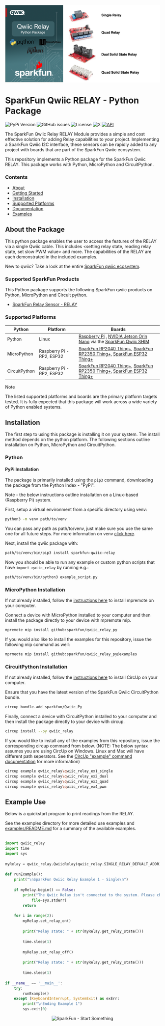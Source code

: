 ![Qwiic RELAY - Python Package](docs/images/gh-banner.png "qwiic RELAY Python Package")

# SparkFun Qwiic RELAY - Python Package

![PyPi Version](https://img.shields.io/pypi/v/sparkfun_qwiic_relay)
![GitHub issues](https://img.shields.io/github/issues/sparkfun/qwiic_relay_py)
![License](https://img.shields.io/github/license/sparkfun/qwiic_relay_py)
![X](https://img.shields.io/twitter/follow/sparkfun)
[![API](https://img.shields.io/badge/API%20Reference-blue)](https://docs.sparkfun.com/qwiic_relay_py/classqwiic__relay_1_1_qwiic_relay.html)

The SparkFun Qwiic Relay RELAY Module provides a simple and cost effective solution for adding Relay capabilities to your project. Implementing a SparkFun Qwiic I2C interface, these sensors can be rapidly added to any project with boards that are part of the SparkFun Qwiic ecosystem.

This repository implements a Python package for the SparkFun Qwiic RELAY. This package works with Python, MicroPython and CircuitPython.

### Contents

* [About](#about-the-package)
* [Getting Started](#getting-started)
* [Installation](#installation)
* [Supported Platforms](#supported-platforms)
* [Documentation](https://docs.sparkfun.com/qwiic_relay_py/classqwiic__relay_1_1_qwiic_relay.html)
* [Examples](#examples)

## About the Package

This python package enables the user to access the features of the RELAY via a single Qwiic cable. This includes <setting relay state, reading relay state, set slow PWM value> and more. The capabilities of the RELAY are each demonstrated in the included examples.

New to qwiic? Take a look at the entire [SparkFun qwiic ecosystem](https://www.sparkfun.com/qwiic).

### Supported SparkFun Products

This Python package supports the following SparkFun qwiic products on Python, MicroPython and Circuit python. 

* [SparkFun Relay Sensor - RELAY](http://www.sparkfun.com/qwiic)

### Supported Platforms

| Python | Platform | Boards |
|--|--|--|
| Python | Linux | [Raspberry Pi](https://www.sparkfun.com/raspberry-pi-5-8gb.html) , [NVIDIA Jetson Orin Nano](https://www.sparkfun.com/nvidia-jetson-orin-nano-developer-kit.html) via the [SparkFun Qwiic SHIM](https://www.sparkfun.com/sparkfun-qwiic-shim-for-raspberry-pi.html) |
| MicroPython | Raspberry Pi - RP2, ESP32 | [SparkFun RP2040 Thing+](https://www.sparkfun.com/sparkfun-thing-plus-rp2040.html), [SparkFun RP2350 Thing+](https://www.sparkfun.com/sparkfun-thing-plus-rp2350.html), [SparkFun ESP32 Thing+](https://www.sparkfun.com/sparkfun-thing-plus-esp32-wroom-usb-c.html)
|CircuitPython | Raspberry Pi - RP2, ESP32 | [SparkFun RP2040 Thing+](https://www.sparkfun.com/sparkfun-thing-plus-rp2040.html), [SparkFun RP2350 Thing+](https://www.sparkfun.com/sparkfun-thing-plus-rp2350.html), [SparkFun ESP32 Thing+](https://www.sparkfun.com/sparkfun-thing-plus-esp32-wroom-usb-c.html)

> [!NOTE]
> The listed supported platforms and boards are the primary platform targets tested. It is fully expected that this package will work across a wide variety of Python enabled systems. 

## Installation 

The first step to using this package is installing it on your system. The install method depends on the python platform. The following sections outline installation on Python, MicroPython and CircuitPython.

### Python 

#### PyPi Installation

The package is primarily installed using the `pip3` command, downloading the package from the Python Index - "PyPi". 

Note - the below instructions outline installation on a Linux-based (Raspberry Pi) system.

First, setup a virtual environment from a specific directory using venv:
```sh
python3 -m venv path/to/venv
```
You can pass any path as path/to/venv, just make sure you use the same one for all future steps. For more information on venv [click here](https://docs.python.org/3/library/venv.html).

Next, install the qwiic package with:
```sh
path/to/venv/bin/pip3 install sparkfun-qwiic-relay
```
Now you should be able to run any example or custom python scripts that have `import qwiic_relay` by running e.g.:
```sh
path/to/venv/bin/python3 example_script.py
```

### MicroPython Installation
If not already installed, follow the [instructions here](https://docs.micropython.org/en/latest/reference/mpremote.html) to install mpremote on your computer.

Connect a device with MicroPython installed to your computer and then install the package directly to your device with mpremote mip.
```sh
mpremote mip install github:sparkfun/qwiic_relay_py
```

If you would also like to install the examples for this repository, issue the following mip command as well:
```sh
mprmeote mip install github:sparkfun/qwiic_relay_py@examples
```

### CircuitPython Installation
If not already installed, follow the [instructions here](https://docs.circuitpython.org/projects/circup/en/latest/#installation) to install CircUp on your computer.

Ensure that you have the latest version of the SparkFun Qwiic CircuitPython bundle. 
```sh
circup bundle-add sparkfun/Qwiic_Py
```

Finally, connect a device with CircuitPython installed to your computer and then install the package directly to your device with circup.
```sh
circup install --py qwiic_relay
```

If you would like to install any of the examples from this repository, issue the corresponding circup command from below. (NOTE: The below syntax assumes you are using CircUp on Windows. Linux and Mac will have different path seperators. See the [CircUp "example" command documentation](https://learn.adafruit.com/keep-your-circuitpython-libraries-on-devices-up-to-date-with-circup/example-command) for more information)

```sh
circup example qwiic_relay\qwiic_relay_ex1_single
circup example qwiic_relay\qwiic_relay_ex2_dual
circup example qwiic_relay\qwiic_relay_ex3_quad
circup example qwiic_relay\qwiic_relay_ex4_pwm
```

Example Use
 ---------------
Below is a quickstart program to print readings from the RELAY.

See the examples directory for more detailed use examples and [examples/README.md](https://github.com/sparkfun/qwiic_relay_py/blob/main/examples/README.md) for a summary of the available examples.

```python

import qwiic_relay
import time
import sys

myRelay = qwiic_relay.QwiicRelay(qwiic_relay.SINGLE_RELAY_DEFUALT_ADDR)

def runExample():
    print("\nSparkFun Qwiic Relay Example 1 - Single\n")

    if myRelay.begin() == False:
        print("The Qwiic Relay isn't connected to the system. Please check your connection", \
            file=sys.stderr)
        return
    
    for i in range(2):
        myRelay.set_relay_on()

        print("Relay state: " + str(myRelay.get_relay_state()))

        time.sleep(1)
        
        myRelay.set_relay_off()

        print("Relay state: " + str(myRelay.get_relay_state()))

        time.sleep(1)

if __name__ == '__main__':
    try:
        runExample()
    except (KeyboardInterrupt, SystemExit) as exErr:
        print("\nEnding Example 1")
        sys.exit(0)
```
<p align="center">
<img src="https://cdn.sparkfun.com/assets/custom_pages/3/3/4/dark-logo-red-flame.png" alt="SparkFun - Start Something">
</p>
